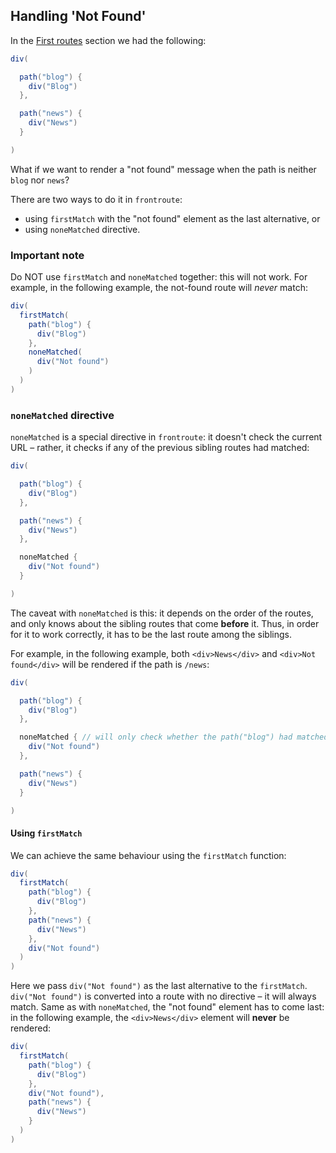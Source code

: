 ## Handling 'Not Found'

In the [First routes](first-routes) section we had the following:

```scala
div(

  path("blog") {
    div("Blog")
  },

  path("news") {
    div("News")
  }

)
```

What if we want to render a "not found" message when the path is neither `blog` nor `news`?

There are two ways to do it in `frontroute`: 
* using `firstMatch` with the "not found" element as the last alternative, or 
* using `noneMatched` directive.

### Important note

Do NOT use `firstMatch` and `noneMatched` together: this will not work. For example, in the following example,
the not-found route will *never* match:

```scala
div(
  firstMatch(
    path("blog") {
      div("Blog")
    },
    noneMatched(
      div("Not found")
    )
  )
)
```

### `noneMatched` directive

`noneMatched` is a special directive in `frontroute`: it doesn't check the current URL – rather, it checks
if any of the previous sibling routes had matched:

```scala
div(

  path("blog") {
    div("Blog")
  },

  path("news") {
    div("News")
  },

  noneMatched {
    div("Not found")
  }

)
```

The caveat with `noneMatched` is this: it depends on the order of the routes, and only knows 
about the sibling routes that come **before** it. Thus, in order for it to work correctly, it has to 
be the last route among the siblings.

For example, in the following example, both `<div>News</div>` and `<div>Not found</div>` will be rendered
if the path is `/news`:


```scala
div(

  path("blog") {
    div("Blog")
  },

  noneMatched { // will only check whether the path("blog") had matched, doesn't "know" about path("news")  
    div("Not found")
  },

  path("news") {
    div("News")
  }

)
```

#### Using `firstMatch`

We can achieve the same behaviour using the `firstMatch` function:

```scala
div(
  firstMatch(
    path("blog") {
      div("Blog")
    },
    path("news") {
      div("News")
    },
    div("Not found")
  )
)
```

Here we pass `div("Not found")` as the last alternative to the `firstMatch`. `div("Not found")` is converted into a route
with no directive – it will always match. Same as with `noneMatched`, the "not found" element
has to come last: in the following example, the `<div>News</div>` element will **never** be rendered:

```scala
div(
  firstMatch(
    path("blog") {
      div("Blog")
    },
    div("Not found"),
    path("news") {
      div("News")
    }    
  )
)
```

